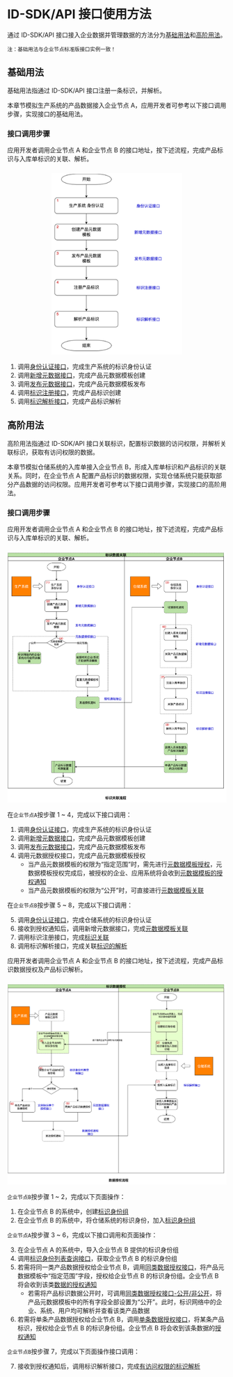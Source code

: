 # ID-SDK/API 接口使用方法

通过 ID-SDK/API 接口接入企业数据并管理数据的方法分为[基础用法](../idsdk-api/basic.md)和[高阶用法](../idsdk-api/advance.md)。

`注：基础用法与企业节点标准版接口实例一致！`

## 基础用法

基础用法指通过 ID-SDK/API 接口注册一条标识，并解析。

本章节模拟生产系统的产品数据接入企业节点 A，应用开发者可参考以下接口调用步骤，实现接口的基础用法。

### 接口调用步骤

应用开发者调用企业节点 A 和企业节点 B 的接口地址，按下述流程，完成产品标识与入库单标识的关联、解析。

<center><img src="./images/step3-api-call.jpg" style="margin-top:10px; width: 300px; height: 417px;"/></center>

1. 调用[身份认证接口](../idsdk-api/basic.md#身份认证)，完成生产系统的标识身份认证
2. 调用[新增元数据接口](../idsdk-api/basic.md#元数据模版创建)，完成产品元数据模板创建
3. 调用[发布元数据接口](../idsdk-api/basic.md#发布产品元数据)，完成产品元数据模板发布
4. 调用[标识注册接口](../idsdk-api/basic.md#标识注册)，完成产品标识创建
5. 调用[标识解析接口](../idsdk-api/basic.md#标识解析)，完成产品标识解析

## 高阶用法

高阶用法指通过 ID-SDK/API 接口关联标识，配置标识数据的访问权限，并解析关联标识，获取有访问权限的数据。

本章节模拟仓储系统的入库单接入企业节点 B，形成入库单标识和产品标识的关联关系。同时，在企业节点 A 配置产品标识的数据权限，实现仓储系统只能获取部分产品数据的访问权限。应用开发者可参考以下接口调用步骤，实现接口的高阶用法。

### 接口调用步骤

应用开发者调用企业节点 A 和企业节点 B 的接口地址，按下述流程，完成产品标识与入库单标识的关联、解析。

<center><img src="./images/step3-related-flow.jpg" style="margin-top:10px;"/></center>

在`企业节点A`按步骤 1 ~ 4，完成以下接口调用：

1. 调用[身份认证接口](../idsdk-api/basic.md#身份认证)，完成生产系统的标识身份认证
2. 调用[新增元数据接口](../idsdk-api/basic.md#元数据模版创建)，完成产品元数据模板创建
3. 调用[发布元数据接口](../idsdk-api/basic.md#发布产品元数据)，完成产品元数据模板发布
4. 调用元数据授权接口，完成产品元数据模板授权
   - 当产品元数据模板的权限为“指定范围”时，需先进行[元数据模板授权](../idsdk-api/advance.md#元数据模板授权)，元数据模板授权完成后，被授权的企业、应用系统将会收到[元数据模板的授权通知](../idsdk-api/advance.md#元数据模板授权通知)
   - 当产品元数据模板的权限为“公开”时，可直接进行[元数据模板关联](../idsdk-api/advance.md#元数据模板关联)

在`企业节点B`按步骤 5 ~ 8，完成以下接口调用：

5. 调用[身份认证接口](../idsdk-api/basic.md#身份认证)，完成仓储系统的标识身份认证
6. 接收到授权通知后，调用新增元数据接口，完成[元数据模板关联](../idsdk-api/advance.md#元数据模板关联)
7. 调用标识注册接口，完成[标识关联](../idsdk-api/advance.md#标识关联)
8. 调用标识解析接口，完成关联[标识的解析](../idsdk-api/advance.md#关联标识解析)

应用开发者调用企业节点 A 和企业节点 B 的接口地址，按下述流程，完成产品标识数据授权及产品标识解析。

<center><img src="./images/step3-data-auth.jpg" style="margin-top:10px;"/></center>

`企业节点B`按步骤 1 ~ 2，完成以下页面操作：

1. 在企业节点 B 的系统中，创建[标识身份组](../idsdk-api/advance.md#advance-create-group)
2. 在企业节点 B 的系统中，将仓储系统的标识身份，加入[标识身份组](../idsdk-api/advance.md#advance-join-handle)

`企业节点A`按步骤 3 ~ 6，完成以下接口调用和页面操作：

3. 在企业节点 A 的系统中，导入企业节点 B 提供的标识身份组
4. 调用[标识身份列表查询接口](../idsdk-api/advance.md#标识身份列表查询)，获取企业节点 B 的标识身份组
5. 若需将同一类产品数据授权给企业节点 B，调用[同类数据授权接口](../idsdk-api/advance.md#同类数据授权)，将产品元数据模板中“指定范围”字段，授权给企业节点 B 的标识身份组。企业节点 B 将会收到该类[数据的授权通知](../idsdk-api/advance.md#标识数据授权通知)
   - 若需将产品标识数据公开时，可调用[同类数据授权接口-公开/非公开](../idsdk-api/advance.md#同类数据授权-公开-非公开)，将产品元数据模板中的所有字段全部设置为“公开”。此时，标识网络中的企业、系统、用户均可解析并查看该类产品数据
6. 若需将单条产品数据授权给企业节点 B，调用[单条数据授权接口](../idsdk-api/advance.md#实例标识单个授权)，将某条产品标识，授权给企业节点 B 的标识身份组。企业节点 B 将会收到该条数据的[授权通知](../idsdk-api/advance.md#标识数据授权通知)

`企业节点B`按步骤 7，完成以下页面操作接口调用：

7. 接收到授权通知后，调用标识解析接口，完成[有访问权限的标识解析](../idsdk-api/advance.md#授权标识解析)
